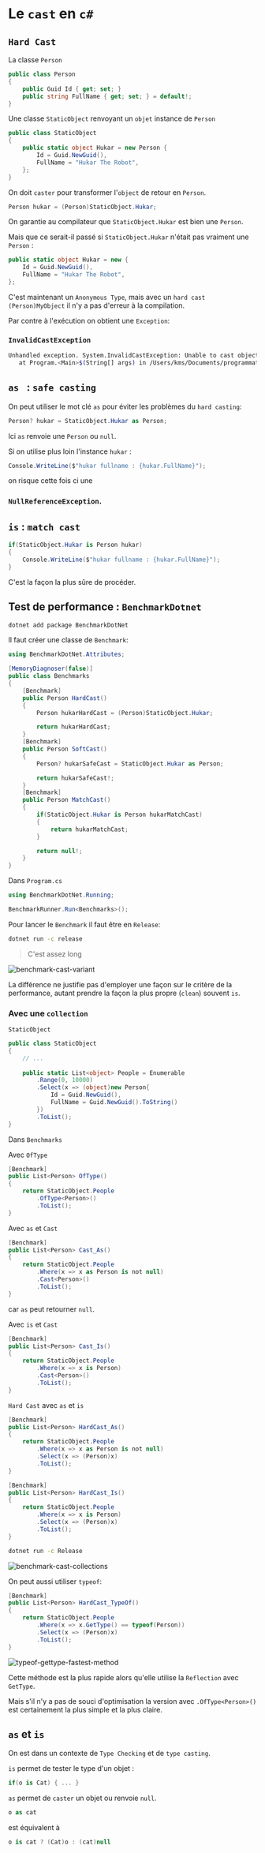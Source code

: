 # Le `cast` en `c#`



## `Hard Cast`

La classe `Person`

```cs
public class Person
{
    public Guid Id { get; set; }
    public string FullName { get; set; } = default!;
}
```

Une classe `StaticObject` renvoyant un `objet` instance de `Person`

```cs
public class StaticObject
{
    public static object Hukar = new Person {
        Id = Guid.NewGuid(),
        FullName = "Hukar The Robot",
    };
}
```

On doit `caster` pour transformer l'`object` de retour en `Person`.

```cs
Person hukar = (Person)StaticObject.Hukar;
```

On garantie au compilateur que `StaticObject.Hukar` est bien une `Person`.

Mais que ce serait-il passé si `StaticObject.Hukar` n'était pas vraiment une `Person` :

```cs
public static object Hukar = new {
    Id = Guid.NewGuid(),
    FullName = "Hukar The Robot",
};
```

C'est maintenant un `Anonymous Type`, mais avec un `hard cast` `(Person)MyObject` il n'y a pas d'erreur à la compilation.

Par contre à l'exécution on obtient une `Exception`:

### `InvalidCastException`

```bash
Unhandled exception. System.InvalidCastException: Unable to cast object of type '<>f__AnonymousType0`2[System.Guid,System.String]' to type 'Person'.
   at Program.<Main>$(String[] args) in /Users/kms/Documents/programmation/c#/CastDemo/Program.cs:line 4
```



## `as ` : `safe casting`

On peut utiliser le mot clé `as` pour éviter les problèmes du `hard casting`:

```cs
Person? hukar = StaticObject.Hukar as Person;
```

Ici `as` renvoie une `Person` ou `null`.

Si on utilise plus loin l'instance `hukar` :

```cs
Console.WriteLine($"hukar fullname : {hukar.FullName}");
```

on risque cette fois ci une

###  `NullReferenceException`.



## `is` : `match cast`

```cs
if(StaticObject.Hukar is Person hukar)
{
    Console.WriteLine($"hukar fullname : {hukar.FullName}");
}
```

C'est la façon la plus sûre de procéder.



## Test de performance : `BenchmarkDotnet`

```bash
dotnet add package BenchmarkDotNet
```

Il faut créer une classe de `Benchmark`:

```cs
using BenchmarkDotNet.Attributes;

[MemoryDiagnoser(false)]
public class Benchmarks
{
    [Benchmark]
    public Person HardCast()
    {
        Person hukarHardCast = (Person)StaticObject.Hukar;

        return hukarHardCast;
    }
    [Benchmark]
    public Person SoftCast()
    {
        Person? hukarSafeCast = StaticObject.Hukar as Person;

        return hukarSafeCast!;
    }
    [Benchmark]
    public Person MatchCast()
    {
        if(StaticObject.Hukar is Person hukarMatchCast)
        {
            return hukarMatchCast;
        }

        return null!;
    }
}
```

Dans `Program.cs`

```cs
using BenchmarkDotNet.Running;

BenchmarkRunner.Run<Benchmarks>();
```

Pour lancer le `Benchmark` il faut être en `Release`:

```bash
dotnet run -c release
```

> C'est assez long

<img src="assets/benchmark-cast-variant.png" alt="benchmark-cast-variant"  />

La différence ne justifie pas d'employer une façon sur le critère de la performance, autant prendre la façon la plus propre (`clean`) souvent `is`.



### Avec une `collection`

`StaticObject`

```cs
public class StaticObject
{
    // ...
    
    public static List<object> People = Enumerable
        .Range(0, 10000)
        .Select(x => (object)new Person{ 
            Id = Guid.NewGuid(),
            FullName = Guid.NewGuid().ToString()
        })
        .ToList();
}
```

Dans `Benchmarks`

Avec `OfType`

```cs
[Benchmark]
public List<Person> OfType()
{
    return StaticObject.People
        .OfType<Person>()
        .ToList();
}
```

Avec `as` et `Cast`

```cs
[Benchmark]
public List<Person> Cast_As()
{
    return StaticObject.People
        .Where(x => x as Person is not null)
        .Cast<Person>()
        .ToList();
}
```

car `as` peut retourner `null`.

Avec `is` et `Cast`

```cs
[Benchmark]
public List<Person> Cast_Is()
{
    return StaticObject.People
        .Where(x => x is Person)
        .Cast<Person>()
        .ToList();
}
```

`Hard Cast` avec `as` et `is`

```cs
[Benchmark]
public List<Person> HardCast_As()
{
    return StaticObject.People
        .Where(x => x as Person is not null)
        .Select(x => (Person)x)
        .ToList();
}

[Benchmark]
public List<Person> HardCast_Is()
{
    return StaticObject.People
        .Where(x => x is Person)
        .Select(x => (Person)x)
        .ToList();
}
```

```bash
dotnet run -c Release
```

<img src="assets/benchmark-cast-collections.png" alt="benchmark-cast-collections" style="zoom:100%;" />

On peut aussi utiliser `typeof`:

```cs
[Benchmark]
public List<Person> HardCast_TypeOf()
{
    return StaticObject.People
        .Where(x => x.GetType() == typeof(Person))
        .Select(x => (Person)x)
        .ToList();
}
```

<img src="assets/typeof-gettype-fastest-method.png" alt="typeof-gettype-fastest-method" style="zoom:100%;" />

Cette méthode est la plus rapide alors qu'elle utilise la `Reflection` avec `GetType`.

Mais s'il n'y a pas de souci d'optimisation la version avec `.OfType<Person>()` est certainement la plus simple et la plus claire.

## `as` et `is`

On est dans un contexte de `Type Checking` et de `type casting`.

`is` permet de tester le type d'un objet :

```cs
if(o is Cat) { ... }
```

`as` permet de `caster` un objet ou renvoie `null`.

```cs
o as cat
```

est équivalent à 

```cs
o is cat ? (Cat)o : (cat)null
```

